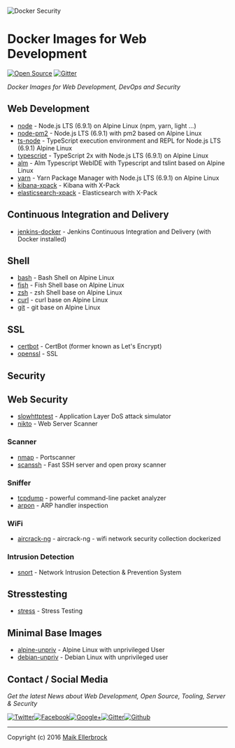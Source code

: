 ![Docker Security](https://github.frapsoft.com/top/docker-security.jpg)

# Docker Images for Web Development

[![Open Source](https://badges.frapsoft.com/os/v1/open-source.svg?v=102)](https://github.com/ellerbrock/open-source-badges/) [![Gitter](https://badges.gitter.im/frapsoft/frapsoft.svg)](https://gitter.im/frapsoft/frapsoft/)

_Docker Images for Web Development, DevOps and Security_

## Web Development

- [node](https://hub.docker.com/r/frapsoft/node/) - Node.js LTS (6.9.1) on Alpine Linux (npm, yarn, light ...)
- [node-pm2](https://hub.docker.com/r/frapsoft/node-pm2/) - Node.js LTS (6.9.1) with pm2 based on Alpine Linux
- [ts-node](https://hub.docker.com/r/frapsoft/ts-node/) - TypeScript execution environment and REPL for Node.js LTS (6.9.1) Alpine Linux
- [typescript](https://hub.docker.com/r/frapsoft/typescript/) - TypeScript 2x with Node.js LTS (6.9.1) on Alpine Linux
- [alm](https://hub.docker.com/r/frapsoft/alm/) - Alm Typescript WebIDE with Typescript and tslint based on Alpine Linux
- [yarn](https://hub.docker.com/r/frapsoft/yarn/) - Yarn Package Manager with Node.js LTS (6.9.1) on Alpine Linux
- [kibana-xpack](https://hub.docker.com/r/frapsoft/kibana-xpack/) - Kibana with X-Pack
- [elasticsearch-xpack](https://hub.docker.com/r/frapsoft/elasticsearch-xpack/) - Elasticsearch with X-Pack

## Continuous Integration and Delivery

- [jenkins-docker](https://hub.docker.com/r/frapsoft/jenkins-docker/) - Jenkins Continuous Integration and Delivery (with Docker installed)


## Shell

- [bash](https://hub.docker.com/r/frapsoft/bash/) - Bash Shell on Alpine Linux
- [fish](https://hub.docker.com/r/frapsoft/fish/) - Fish Shell base on Alpine Linux
- [zsh](https://hub.docker.com/r/frapsoft/zsh/) - zsh Shell base on Alpine Linux
- [curl](https://hub.docker.com/r/frapsoft/curl/) - curl base on Alpine Linux
- [git](https://hub.docker.com/r/frapsoft/git/) - git base on Alpine Linux


## SSL

- [certbot](https://hub.docker.com/r/frapsoft/certbot/) - CertBot (former known as Let's Encrypt)
- [openssl](https://hub.docker.com/r/frapsoft/openssl/) - SSL


## Security

## Web Security

- [slowhttptest](https://hub.docker.com/r/frapsoft/slowhttptest/) - Application Layer DoS attack simulator
- [nikto](https://hub.docker.com/r/frapsoft/nikto/) - Web Server Scanner

### Scanner

- [nmap](https://hub.docker.com/r/frapsoft/nmap/) - Portscanner
- [scanssh](https://hub.docker.com/r/frapsoft/scanssh/) - Fast SSH server and open proxy scanner

### Sniffer

- [tcpdump](https://hub.docker.com/r/frapsoft/tcpdump/) - powerful command-line packet analyzer
- [arpon](https://hub.docker.com/r/frapsoft/arpon/) - ARP handler inspection

### WiFi

- [aircrack-ng](https://hub.docker.com/r/frapsoft/aircrack-ng/) - aircrack-ng - wifi network security collection dockerized

### Intrusion Detection

- [snort](https://hub.docker.com/r/frapsoft/snort/) - Network Intrusion Detection & Prevention System

## Stresstesting

- [stress](https://hub.docker.com/r/frapsoft/stress/) - Stress Testing


## Minimal Base Images
- [alpine-unpriv](https://hub.docker.com/r/frapsoft/alpine-unpriv/) - Alpine Linux with unprivileged User
- [debian-unpriv](https://hub.docker.com/r/frapsoft/debian-unpriv/) - Debian Linux with unprivileged user

## Contact / Social Media

_Get the latest News about Web Development, Open Source, Tooling, Server & Security_

[![Twitter](https://github.frapsoft.com/social/twitter.png)](https://twitter.com/frapsoft/)[![Facebook](https://github.frapsoft.com/social/facebook.png)](https://www.facebook.com/frapsoft/)[![Google+](https://github.frapsoft.com/social/google-plus.png)](https://plus.google.com/116540931335841862774)[![Gitter](https://github.frapsoft.com/social/gitter.png)](https://gitter.im/frapsoft/frapsoft/)[![Github](https://github.frapsoft.com/social/github.png)](https://github.com/ellerbrock/)

---

Copyright (c) 2016 [Maik Ellerbrock](https://github.com/ellerbrock/)
